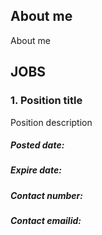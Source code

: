 ## About me

About me

## JOBS

### 1. Position title
Position description
##### Posted date:
##### Expire date:
##### Contact number:
##### Contact emailid:
